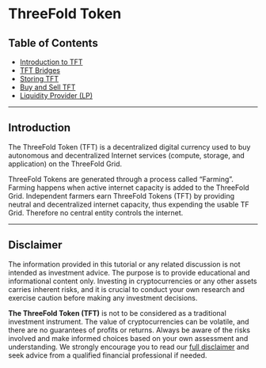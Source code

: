 <h1> ThreeFold Token </h1>

<h2> Table of Contents </h2>

- [Introduction to TFT](./tft_intro.md)
- [TFT Bridges](./tft_bridges/tft_bridges.md)
- [Storing TFT](./storing_tft/storing_tft.md)
- [Buy and Sell TFT](./buy_sell_tft/buy_sell_tft.md)
- [Liquidity Provider (LP)](./liquidity/liquidity_readme.md)

***
## Introduction

The ThreeFold Token (TFT) is a decentralized digital currency used to buy autonomous and decentralized Internet services (compute, storage, and application) on the ThreeFold Grid.

ThreeFold Tokens are generated through a process called “Farming”. Farming happens when active internet capacity is added to the ThreeFold Grid. Independent farmers earn ThreeFold Tokens (TFT) by providing neutral and decentralized internet capacity, thus expending the usable TF Grid. Therefore no central entity controls the internet.
***
## Disclaimer

The information provided in this tutorial or any related discussion is not intended as investment advice. The purpose is to provide educational and informational content only. Investing in cryptocurrencies or any other assets carries inherent risks, and it is crucial to conduct your own research and exercise caution before making any investment decisions. 

**The ThreeFold Token (TFT)** is not to be considered as a traditional investment instrument. The value of cryptocurrencies can be volatile, and there are no guarantees of profits or returns. Always be aware of the risks involved and make informed choices based on your own assessment and understanding. We strongly encourage you to read our [full disclaimer](https://library.threefold.me/info/legal/#/legal__disclaimer) and seek advice from a qualified financial professional if needed.